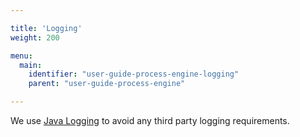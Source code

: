 ```yaml
---

title: 'Logging'
weight: 200

menu:
  main:
    identifier: "user-guide-process-engine-logging"
    parent: "user-guide-process-engine"

---
```


We use <a href="http://docs.oracle.com/javase/6/docs/api/java/util/logging/package-summary.html">Java Logging</a> to avoid any third party logging requirements.
